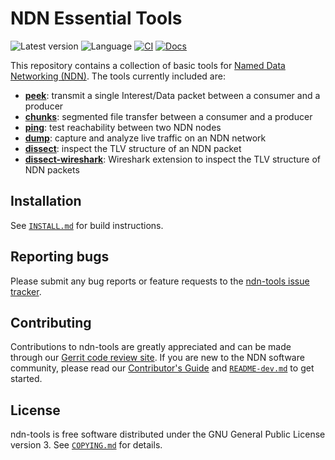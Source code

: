 # NDN Essential Tools

![Latest version](https://img.shields.io/github/v/tag/named-data/ndn-tools?label=Latest%20version)
![Language](https://img.shields.io/badge/C%2B%2B-17-blue)
[![CI](https://github.com/named-data/ndn-tools/actions/workflows/ci.yml/badge.svg)](https://github.com/named-data/ndn-tools/actions/workflows/ci.yml)
[![Docs](https://github.com/named-data/ndn-tools/actions/workflows/docs.yml/badge.svg)](https://github.com/named-data/ndn-tools/actions/workflows/docs.yml)

This repository contains a collection of basic tools for [Named Data Networking (NDN)](https://named-data.net/).
The tools currently included are:

* [**peek**](tools/peek): transmit a single Interest/Data packet between a consumer
  and a producer
* [**chunks**](tools/chunks): segmented file transfer between a consumer and a producer
* [**ping**](tools/ping): test reachability between two NDN nodes
* [**dump**](tools/dump): capture and analyze live traffic on an NDN network
* [**dissect**](tools/dissect): inspect the TLV structure of an NDN packet
* [**dissect-wireshark**](tools/dissect-wireshark): Wireshark extension to inspect
  the TLV structure of NDN packets

## Installation

See [`INSTALL.md`](INSTALL.md) for build instructions.

## Reporting bugs

Please submit any bug reports or feature requests to the
[ndn-tools issue tracker](https://redmine.named-data.net/projects/ndn-tools/issues).

## Contributing

Contributions to ndn-tools are greatly appreciated and can be made through our
[Gerrit code review site](https://gerrit.named-data.net/).
If you are new to the NDN software community, please read our
[Contributor's Guide](https://github.com/named-data/.github/blob/main/CONTRIBUTING.md)
and [`README-dev.md`](README-dev.md) to get started.

## License

ndn-tools is free software distributed under the GNU General Public License version 3.
See [`COPYING.md`](COPYING.md) for details.
